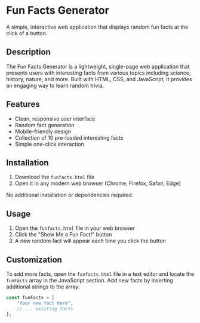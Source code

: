 # Fun Facts Generator

A simple, interactive web application that displays random fun facts at the click of a button.

## Description

The Fun Facts Generator is a lightweight, single-page web application that presents users with interesting facts from various topics including science, history, nature, and more. Built with HTML, CSS, and JavaScript, it provides an engaging way to learn random trivia.

## Features

- Clean, responsive user interface
- Random fact generation
- Mobile-friendly design
- Collection of 10 pre-loaded interesting facts
- Simple one-click interaction

## Installation

1. Download the `funfacts.html` file
2. Open it in any modern web browser (Chrome, Firefox, Safari, Edge)

No additional installation or dependencies required.

## Usage

1. Open the `funfacts.html` file in your web browser
2. Click the "Show Me a Fun Fact!" button
3. A new random fact will appear each time you click the button

## Customization

To add more facts, open the `funfacts.html` file in a text editor and locate the `funFacts` array in the JavaScript section. Add new facts by inserting additional strings to the array:

```javascript
const funFacts = [
    "Your new fact here",
    // ... existing facts
];
